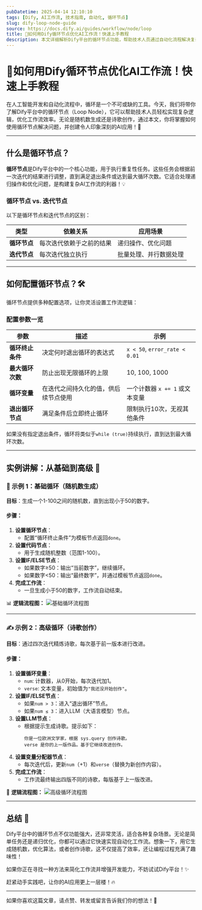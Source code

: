 ```yaml
---
pubDatetime: 2025-04-14 12:10:10
tags: [Dify, AI工作流, 技术指南, 自动化, 循环节点]
slug: dify-loop-node-guide
source: https://docs.dify.ai/guides/workflow/node/loop
title: 🚀如何用Dify循环节点优化AI工作流！快速上手教程
description: 本文详细解析Dify平台的循环节点功能，帮助技术人员通过自动化流程解决复杂问题，从随机数生成到诗歌创作，实例一步到位！
---
```


# 🚀如何用Dify循环节点优化AI工作流！快速上手教程

在人工智能开发和自动化流程中，循环是一个不可或缺的工具。今天，我们将带你了解Dify平台中的循环节点（Loop Node），它可以帮助技术人员轻松实现复杂逻辑，优化工作流效率。无论是随机数生成还是诗歌创作，通过本文，你将掌握如何使用循环节点解决问题，并创建令人印象深刻的AI应用！🎉

---

## 什么是循环节点？

**循环节点**是Dify平台中的一个核心功能，用于执行重复性任务。这些任务会根据前一次迭代的结果进行调整，直到满足退出条件或达到最大循环次数。它适合处理递归操作和优化问题，是构建复杂AI工作流的利器！💡

### 循环节点 vs. 迭代节点

以下是循环节点和迭代节点的区别：

| 类型         | 依赖关系                 | 应用场景               |
| ------------ | ------------------------ | ---------------------- |
| **循环节点** | 每次迭代依赖于之前的结果 | 递归操作、优化问题     |
| **迭代节点** | 每次迭代独立执行         | 批量处理、并行数据处理 |

---

## 如何配置循环节点？🛠️

循环节点提供多种配置选项，让你灵活设置工作流逻辑：

### 配置参数一览

| 参数             | 描述                                 | 示例                           |
| ---------------- | ------------------------------------ | ------------------------------ |
| **循环终止条件** | 决定何时退出循环的表达式             | `x < 50`, `error_rate < 0.01`  |
| **最大循环次数** | 防止出现无限循环的上限               | 10, 100, 1000                  |
| **循环变量**     | 在迭代之间持久化的值，供后续节点使用 | 一个计数器 `x += 1` 或文本变量 |
| **退出循环节点** | 满足条件后立即终止循环               | 限制执行10次，无视其他条件     |

如果没有指定退出条件，循环将类似于`while (true)`持续执行，直到达到最大循环次数。

---

## 实例讲解：从基础到高级 🧩

### 🎲 示例 1：基础循环（随机数生成）

**目标**：生成一个1-100之间的随机数，直到出现小于50的数字。

#### 步骤：

1. **设置循环节点**：
   - 配置“循环终止条件”为模板节点返回`done`。
2. **设置代码节点**：
   - 用于生成随机整数（范围1-100）。
3. **设置IF/ELSE节点**：
   - 如果数字≥50：输出“当前数字”，继续循环。
   - 如果数字<50：输出“最终数字”，并通过模板节点返回`done`。
4. **完成工作流**：
   - 一旦生成小于50的数字，工作流自动结束。

📊 **逻辑流程图：**
![基础循环流程图](https://docs.dify.ai/~gitbook/image?url=https%3A%2F%2Fassets-docs.dify.ai%2F2025%2F04%2F282013c48b46d3cc4ebf99323da10a31.png&width=768&dpr=4&quality=100&sign=4d19b9c5&sv=2)

---

### ✍️ 示例 2：高级循环（诗歌创作）

**目标**：通过四次迭代精炼诗歌，每次基于前一版本进行改进。

#### 步骤：

1. **设置循环变量**：
   - `num`: 计数器，从0开始，每次迭代加1。
   - `verse`: 文本变量，初始值为`"我还没开始创作"`。
2. **设置IF/ELSE节点**：
   - 如果`num > 3`：进入“退出循环”节点。
   - 如果`num ≤ 3`：进入LLM（大语言模型）节点。
3. **设置LLM节点**：
   - 根据提示生成诗歌。提示如下：
     ```
     你是一位欧洲文学家，根据 sys.query 创作诗歌。
     verse 是你的上一版作品。基于它继续改进创作。
     ```
4. **设置变量分配器节点**：
   - 每次迭代后，更新`num`（+1）和`verse`（替换为新创作内容）。
5. **完成工作流**：
   - 工作流最终输出四版不同的诗歌，每版基于上一版改进。

📜 **逻辑流程图：**
![高级循环流程图](https://docs.dify.ai/~gitbook/image?url=https%3A%2F%2Fassets-docs.dify.ai%2F2025%2F04%2F9d9fb4db7093521000ac735a26f86962.png&width=768&dpr=4&quality=100&sign=8bdfd5df&sv=2)

---

## 总结 🌟

Dify平台中的循环节点不仅功能强大，还非常灵活，适合各种复杂场景。无论是简单任务还是递归优化，你都可以通过它快速实现自动化工作流。想象一下，用它生成随机数，优化算法，或者创作诗歌，这不仅提高了效率，还让编程过程充满了趣味性！

如果你正在寻找一种方法来简化工作流并增强开发能力，不妨试试Dify平台！✨

赶紧动手实践吧，让你的AI应用更上一层楼！🔥

---

如果你喜欢这篇文章，请点赞、转发或留言告诉我们你的想法！💬
